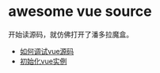 # awesome vue source

开始读源码，就仿佛打开了潘多拉魔盒。

* [如何调试vue源码](docs/如何调试vue源码.md)
* [初始化vue实例](docs/初始化vue实例.md)



